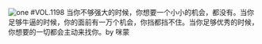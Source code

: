 ![one](http://image.wufazhuce.com/FrqhAW7Ayp79iI_eZ8pWBWmaK5n7)
#VOL.1198
当你不够强大的时候，你想要一个小小的机会，都没有。当你足够牛逼的时候，你的面前有一万个机会，你挡都挡不住。当你足够优秀的时候，你想要的一切都会主动来找你。by 咪蒙